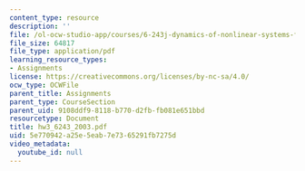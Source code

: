 ```yaml
---
content_type: resource
description: ''
file: /ol-ocw-studio-app/courses/6-243j-dynamics-of-nonlinear-systems-fall-2003/5e770942a25e5eab7e7365291fb7275d_hw3_6243_2003.pdf
file_size: 64817
file_type: application/pdf
learning_resource_types:
- Assignments
license: https://creativecommons.org/licenses/by-nc-sa/4.0/
ocw_type: OCWFile
parent_title: Assignments
parent_type: CourseSection
parent_uid: 9108ddf9-8118-b770-d2fb-fb081e651bbd
resourcetype: Document
title: hw3_6243_2003.pdf
uid: 5e770942-a25e-5eab-7e73-65291fb7275d
video_metadata:
  youtube_id: null
---
```

